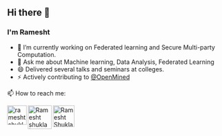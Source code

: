 ## Hi there 👋


### I'm Ramesht


- 🔭 I’m currently working on Federated learning and Secure Multi-party Computation.
- 💬 Ask me about Machine learning, Data Analysis, Federated Learning
- 😄 Delivered several talks and seminars at colleges.
- ⚡ Actively contributing to [@OpenMined](https://github.com/OpenMined)


📫 How to reach me: 

<a href="ramesht3704@gmail.com">
  <img align="left" alt="ramesht shukla | gmail" width="45px" src="https://raw.githubusercontent.com/ramesht007/ramesht007/master/assets/gmail.svg" />
</a>
<a href="https://www.linkedin.com/in/ramesht-3704">
  <img align="left" alt="Ramesht shukla | Linkedin" width="55px" src="https://raw.githubusercontent.com/ramesht007/ramesht007/master/assets/linkedIN.svg" />
</a>
<a href="https://twitter.com/rameshtshukla">
  <img align="left" alt="Ramesht Shukla | twitter" width="50px" src="https://raw.githubusercontent.com/ramesht007/ramesht007/master/assets/twitter.svg" />
</a>

<br />
<br />




<!-- 🌱 I’m currently learning ...- 👯 I’m looking to collaborate on ...- 🤔 I’m looking for help with ...-->
